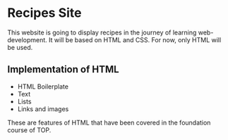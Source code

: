 # Recipes Site
This website is going to display recipes in the journey of learning web-development. It will be based on HTML and CSS. For now, only HTML will be used.

## Implementation of HTML
- HTML Boilerplate
- Text
- Lists
- Links and images

These are features of HTML that have been covered in the foundation course of TOP.